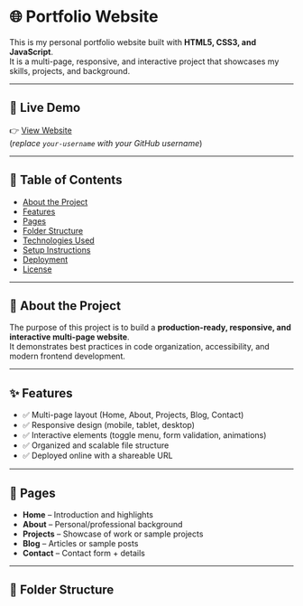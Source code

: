 # 🌐 Portfolio Website

This is my personal portfolio website built with **HTML5, CSS3, and JavaScript**.  
It is a multi-page, responsive, and interactive project that showcases my skills, projects, and background.  

---

## 🚀 Live Demo  
👉 [View Website](https://your-username.github.io/portfolio-site/)  
(*replace `your-username` with your GitHub username*)  

---

## 📑 Table of Contents  
- [About the Project](#about-the-project)  
- [Features](#features)  
- [Pages](#pages)  
- [Folder Structure](#folder-structure)  
- [Technologies Used](#technologies-used)  
- [Setup Instructions](#setup-instructions)  
- [Deployment](#deployment)  
- [License](#license)  

---

## 📖 About the Project  
The purpose of this project is to build a **production-ready, responsive, and interactive multi-page website**.  
It demonstrates best practices in code organization, accessibility, and modern frontend development.  

---

## ✨ Features  
- ✅ Multi-page layout (Home, About, Projects, Blog, Contact)  
- ✅ Responsive design (mobile, tablet, desktop)  
- ✅ Interactive elements (toggle menu, form validation, animations)  
- ✅ Organized and scalable file structure  
- ✅ Deployed online with a shareable URL  

---

## 📄 Pages  
- **Home** – Introduction and highlights  
- **About** – Personal/professional background  
- **Projects** – Showcase of work or sample projects  
- **Blog** – Articles or sample posts  
- **Contact** – Contact form + details  

---

## 📂 Folder Structure  


